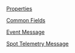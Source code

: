 [Properties](CloudToDeviceProperties.md)

[Common Fields](CloudToDeviceCommonFields.md)

[Event Message](EventMessage.md)

[Spot Telemetry Message](SpotTelemetryMessage.md)
